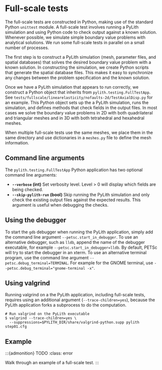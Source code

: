 # Full-scale tests

The full-scale tests are constructed in Python, making use of the standard Python `unittest` module.
A full-scale test involves running a PyLith simulation and using Python code to check output against a known solution.
Whenever possible, we simulate simple boundary value problems with analytical solutions.
We run some full-scale tests in parallel on a small number of processes.

The first step is to construct a PyLith simulation (mesh, parameter files, and spatial databases) that solves the desired boundary value problem with a known solution.
In constructing the simulation, we create Python scripts that generate the spatial database files.
This makes it easy to synchronize any changes between the problem specification and the known solution.

Once we have a PyLith simulation that appears to run correctly, we construct a Python object that inherits from `pylith.testing.FullTestApp`.
See `tests/fullscale/linearelasticity/nofaults-2d/TestAxialDisp.py` for an example.
This Python object sets up the a PyLith simulation, runs the simulation, and defines methods that check fields in the output files.
In most cases we solve the boundary value problems in 2D with both quadrilateral and triangular meshes and in 3D with both tetrahedral and hexahedral meshes.

When multiple full-scale tests use the same meshes, we place them in the same directory and use dictionaries in a `meshes.py` file to define the mesh information.

## Command line arguments

The `pylith.testing.FullTestApp` Python application has two optional command line arguments:

* **`--verbose` (int)** Set verbosity level. Level > 0 will display which fields are being checked.
* **`--skip-pylith-run` (bool)** Skip running the PyLith simulation and only check the existing output files against the expected results. This argument is useful when debugging the checks.

## Using the debugger

To start the `gdb` debugger when running the PyLith application, simply add the command line argument `--petsc.start_in_debugger`.
To use an alternative debugger, such as `lldb`, append the name of the debugger executable, for example `--petsc.start_in_debugger=lldb`.
By default, PETSc will try to start the debugger in an xterm.
To use an alternative terminal program, use the command line argument `--petsc.debug_terminal=TERMINAL`.
For example for the GNOME terminal, use `--petsc.debug_terminal="gnome-terminal -x"`.

## Using valgrind

Running valgrind on a the PyLith application, including full-scale tests, requires using an additional argument (`--trace-children=yes`), because the PyLith application forks a subprocess to do the computation.

```{code-block} console
# Run valgrind on the PyLith executable
$ valgrind --trace-children=yes \
  --suppressions=$PYLITH_DIR/share/valgrind-python.supp pylith step01.cfg
```

## Example

:::{admonition} TODO
:class: error

Walk through an example of a full-scale test.
:::
